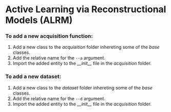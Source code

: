 # Active Learning via Reconstructional Models (ALRM)

### To add a new acquisition function:

1. Add a new class to the _acquisition_ folder inhereting some of the _base_ classes.
2. Add the relative name for the `--a` argument.
3. Import the added entity to the _\_\_init\_\__ file in the _acquisition_ folder.


### To add a new dataset:

1. Add a new class to the _dataset_ folder inhereting some of the _base_ classes.
2. Add the relative name for the `--d` argument.
3. Import the added entity to the _\_\_init\_\__ file in the _acquisition_ folder.